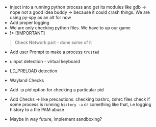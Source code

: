 - inject into a running python process and get its modules like gdb -> nope not a good idea buddy => because it could crash things. We are using py-spy as an alt for now
- Add proper logging
- We are only checking python files. We have to up our game
- !> [!IMPORTANT]
> Check Network part - done some of it

- Add user Prompt to make a process `trusted`
- uinput detection - virtual keyboard
- LD_PRELOAD detection
- Wayland Checks
- Add -p pid option for checking a particular pid
- Add Checks -> like precautions:
  checking bashrc, zshrc files
  check if some process is running `history -a` or something like that, i.e logging history to a file
  PAM abuse

- Maybe in way future, implement sandboxing?

